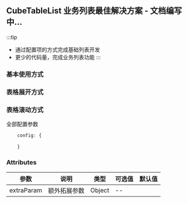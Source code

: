 ## CubeTableList 业务列表最佳解决方案 - 文档编写中...

:::tip
 - 通过配置项的方式完成基础列表开发
 - 更少的代码量，完成业务列表功能
:::

### 基本使用方式

### 表格展开方式

### 表格滚动方式


全部配置参数

``` js
    config: {
        
    }
```

### Attributes
| 参数      | 说明    | 类型      | 可选值       | 默认值   |
|---------- |-------- |---------- |-------------  |-------- |
| extraParam | 额外拓展参数  |  Object |  --  |
